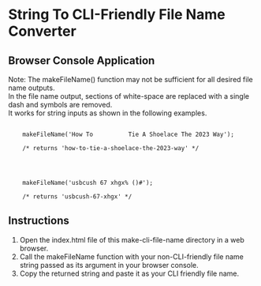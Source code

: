 # String To CLI-Friendly File Name Converter
## Browser Console Application
<p>Note: The makeFileName() function may not be sufficient for all desired file name outputs.<br>
In the file name output, sections of white-space are replaced with a single dash and symbols are removed.<br>
It works for string inputs as shown in the following examples.</p>
<code>
    makeFileName('How To          Tie A Shoelace The 2023 Way'); <br>
    /* returns 'how-to-tie-a-shoelace-the-2023-way' */
    <br>
    <br>
    makeFileName('usbcush 67 xhgx% ()#');<br> 
    /* returns 'usbcush-67-xhgx' */
</code>
<h2>Instructions</h2>
<ol>
    <li>Open the index.html file of this make-cli-file-name directory in a web browser.</li> 
    <li>Call the makeFileName function with your non-CLI-friendly file name string passed as its argument in your browser console.</li> 
    <li>Copy the returned string and paste it as your CLI friendly file name.</li> 
</ol>